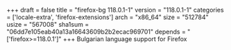 +++
draft = false
title = "firefox-bg 118.0.1-1"
version = "118.0.1-1"
categories = ['locale-extra', 'firefox-extensions']
arch = "x86_64"
size = "512784"
usize = "567008"
sha1sum = "06dd7e105eab40a13a16643609b2b2ecac969701"
depends = "['firefox>=118.0.1']"
+++
Bulgarian language support for Firefox